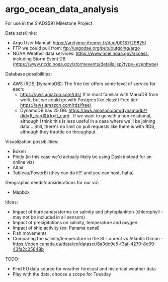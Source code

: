 # argo_ocean_data_analysis
For use in the SIADS591 Milestone Project

Data sets/links:
* Argo User Manual: https://archimer.ifremer.fr/doc/00187/29825/
* FTP we could pull from: ftp://usgodae.org/pub/outgoing/argo
* NOAA Weather data services: https://www.ncei.noaa.gov/access, including Storm Event DB (https://www.ncdc.noaa.gov/stormevents/details.jsp?type=eventtype)

Database possibilities:
* AWS (RDS, DynamoDB): The free tier offers some level of service for each:
    * https://aws.amazon.com/rds/ (I'm most familiar with MariaDB from work, but we could go with Postgres like class!) 
    Free tier: https://aws.amazon.com/rds/free/
    * DynamoDB has 25 GB: https://aws.amazon.com/dynamodb/?did=ft_card&trk=ft_card . If we want to go with a non-relational, although
    I think this is less useful in a case where we'll be joining data... Still, there's no limit on pull requests like there is with RDS, 
    although they throttle on throughput.
    
Visualization possibilities:
* Bokeh
* Plotly (in this case we'd actually likely be using Dash instead for an online viz)
* Altair
* Tableau/PowerBi (they can do it!!! and you can host, haha)

Geographic needs/considerations for our viz:
* Mapbox 


Ideas:
- Impact of hurricanes/storms on salinity and phytoplankton (chlorophyll - may not be included in all sensors)
- Impact of precipitations on salinity, temperature and oxygen
- Impact of ship activity (ex: Panama canal)
- Fish movements
- Comparing the salinity/temperature in the St-Laurent vs Atlantic Ocean - https://open.canada.ca/data/en/dataset/8a3dc9e5-f3af-4270-8c09-43fa2c25848b

TODO:
- Find EU data source for weather forecast and historical weather data
- Play with the data, choose a scope for Tuesday

